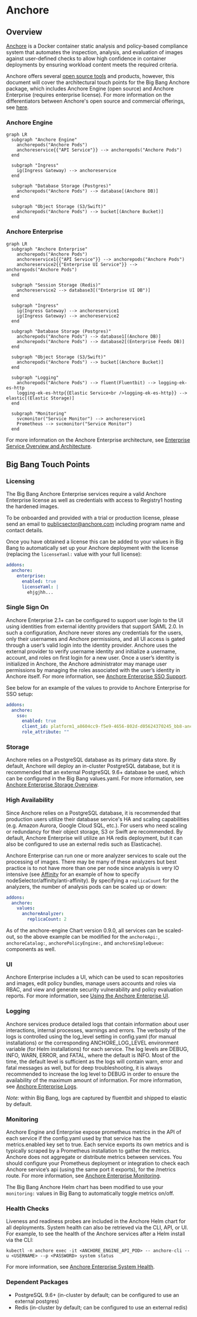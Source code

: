 # Anchore

## Overview

[Anchore](https://anchore.com/) is a Docker container static analysis and policy-based compliance system that automates the inspection, analysis, and evaluation of images against user-defined checks to allow high confidence in container deployments by ensuring workload content meets the required criteria.

Anchore offers several [open source tools](https://anchore.com/opensource/) and products, however, this document will cover the architectural touch points for the Big Bang Anchore package, which includes Anchore Engine (open source) and Anchore Enterprise (requires enterprise license). For more information on the differentiators between Anchore's open source and commercial offerings, see [here](https://anchore.com/pricing/).

### Anchore Engine

```mermaid
graph LR
  subgraph "Anchore Engine"
    anchorepods("Anchore Pods")
    anchoreservice{{"API Service"}} --> anchorepods("Anchore Pods")
  end      

  subgraph "Ingress"
    ig(Ingress Gateway) --> anchoreservice
  end

  subgraph "Database Storage (Postgres)"
    anchorepods("Anchore Pods") --> database[(Anchore DB)]
  end

  subgraph "Object Storage (S3/Swift)"
    anchorepods("Anchore Pods") --> bucket[(Anchore Bucket)]
  end
```

### Anchore Enterprise

```mermaid
graph LR
  subgraph "Anchore Enterprise"
    anchorepods("Anchore Pods")
    anchoreservice1{{"API Service"}} --> anchorepods("Anchore Pods")
    anchoreservice2{{"Enterprise UI Service"}} --> anchorepods("Anchore Pods")
  end      

  subgraph "Session Storage (Redis)"
    anchoreservice2 --> database3[("Enterprise UI DB")]
  end

  subgraph "Ingress"
    ig(Ingress Gateway) --> anchoreservice1
    ig(Ingress Gateway) --> anchoreservice2
  end

  subgraph "Database Storage (Postgres)"
    anchorepods("Anchore Pods") --> database1[(Anchore DB)]
    anchorepods("Anchore Pods") --> database2[(Enterprise Feeds DB)]
  end

  subgraph "Object Storage (S3/Swift)"
    anchorepods("Anchore Pods") --> bucket[(Anchore Bucket)]
  end

  subgraph "Logging"
    anchorepods("Anchore Pods") --> fluent(Fluentbit) --> logging-ek-es-http
    logging-ek-es-http{{Elastic Service<br />logging-ek-es-http}} --> elastic[(Elastic Storage)]
  end

  subgraph "Monitoring"
    svcmonitor("Service Monitor") --> anchoreservice1
    Prometheus --> svcmonitor("Service Monitor")
  end
```

For more information on the Anchore Enterprise architecture, see [Enterprise Service Overview and Architecture](https://docs.anchore.com/current/docs/overview/architecture/).

## Big Bang Touch Points

### Licensing

The Big Bang Anchore Enterprise services require a valid Anchore Enterprise license as well as credentials with access to Registry1 hosting the hardened images.

To be onboarded and provided with a trial or production license, please send an email to publicsector@anchore.com including program name and contact details.

Once you have obtained a license this can be added to your values in Big Bang to automatically set up your Anchore deployment with the license (replacing the `licenseYaml:` value with your full license):

```yaml
addons:
  anchore:
    enterprise:
      enabled: true
      licenseYaml: |
        ehjgjhh...
```

### Single Sign On

Anchore Enterprise 2.1+ can be configured to support user login to the UI using identities from external identity providers that support SAML 2.0. In such a configuration, Anchore never stores any credentials for the users, only their usernames and Anchore permissions, and all UI access is gated through a user’s valid login into the identity provider. Anchore uses the external provider to verify username identity and initialize a username, account, and roles on first login for a new user. Once a user’s identity is initialized in Anchore, the Anchore administrator may manage user permissions by managing the roles associated with the user’s identity in Anchore itself. For more information, see [Anchore Enterprise SSO Support](https://docs.anchore.com/current/docs/overview/sso/).

See below for an example of the values to provide to Anchore Enterprise for SSO setup:

```yaml
addons:
  anchore:
    sso:
      enabled: true
      client_id: platform1_a8604cc9-f5e9-4656-802d-d05624370245_bb8-anchore
      role_attribute: ""
```

### Storage

Anchore relies on a PostgreSQL database as its primary data store. By default, Anchore will deploy an in-cluster PostgreSQL database, but it is recommended that an external PostgreSQL 9.6+ database be used, which can be configured in the Big Bang values.yaml. For more information, see [Anchore Enterprise Storage Overview](https://docs.anchore.com/current/docs/installation/storage/).

### High Availability

Since Anchore relies on a PostgreSQL database, it is recommended that production users utilize their database service's HA and scaling capabilities (e.g. Amazon Aurora, Google Cloud SQL, etc.). For users who need scaling or redundancy for their object storage, S3 or Swift are recommended. By default, Anchore Enterprise will utilize an HA redis deployment, but it can also be configured to use an external redis such as Elasticache).

Anchore Enterprise can run one or more analyzer services to scale out the processing of images. There may be many of these analyzers but best practice is to not have more than one per node since analysis is very IO intensive (see [Affinity](https://repo1.dso.mil/platform-one/big-bang/apps/security-tools/anchore-enterprise/-/blob/main/docs/Affinity.md) for an example of how to specify nodeSelector/affinity/anti-affinity). By specifying a `replicaCount` for the analyzers, the number of analysis pods can be scaled up or down:

```yaml
addons:
  anchore:
    values:
      anchoreAnalyzer:
        replicaCount: 2
```

As of the anchore-engine Chart version 0.9.0, all services can be scaled-out, so the above example can be modified for the `anchoreApi:`, `anchoreCatalog:`, `anchorePolicyEngine:`, and `anchoreSimpleQueue:` components as well.

### UI

Anchore Enterprise includes a UI, which can be used to scan repositories and images, edit policy bundles, manage users accounts and roles via RBAC, and view and generate security vulnerability and policy evaluation reports. For more information, see [Using the Anchore Enterprise UI](https://docs.anchore.com/current/docs/using/ui_usage/).

### Logging

Anchore services produce detailed logs that contain information about user interactions, internal processes, warnings and errors. The verbosity of the logs is controlled using the log_level setting in config.yaml (for manual installations) or the corresponding ANCHORE_LOG_LEVEL environment variable (for Helm installations) for each service. The log levels are DEBUG, INFO, WARN, ERROR, and FATAL, where the default is INFO. Most of the time, the default level is sufficient as the logs will contain warn, error and fatal messages as well, but for deep troubleshooting, it is always recommended to increase the log level to DEBUG in order to ensure the availability of the maximum amount of information. For more information, see [Anchore Enterprise Logs](https://docs.anchore.com/current/docs/troubleshooting/#logs).

_Note:_ within Big Bang, logs are captured by fluentbit and shipped to elastic by default.

### Monitoring

Anchore Engine and Enterprise expose prometheus metrics in the API of each service if the config.yaml used by that service has the metrics.enabled key set to true. Each service exports its own metrics and is typically scraped by a Prometheus installation to gather the metrics. Anchore does not aggregate or distribute metrics between services. You should configure your Prometheus deployment or integration to check each Anchore service’s api (using the same port it exports), for the /metrics route. For more information, see [Anchore Enterprise Monitoring](https://docs.anchore.com/current/docs/monitoring/#monitoring-in-kubernetes-andor-helm-chart).

The Big Bang Anchore Helm chart has been modified to use your `monitoring:` values in Big Bang to automatically toggle metrics on/off.

### Health Checks

Liveness and readiness probes are included in the Anchore Helm chart for all deployments. System health can also be retrieved via the CLI, API, or UI. For example, to see the health of the Anchore services after a Helm install via the CLI:

```shell
kubectl -n anchore exec -it <ANCHORE_ENGINE_API_POD> -- anchore-cli --u <USERNAME> --p <PASSWORD> system status
```

For more information, see [Anchore Enterprise System Health](https://docs.anchore.com/current/docs/using/ui_usage/system_health/).

### Dependent Packages

- PostgreSQL 9.6+ (in-cluster by default; can be configured to use an external postgres)
- Redis (in-cluster by default; can be configured to use an external redis)
